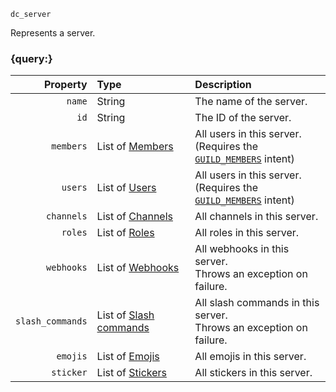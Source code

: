 `dc_server`

Represents a server.


### {query:}

|         Property | Type                                                        | Description                                                                                   |
|-----------------:|:------------------------------------------------------------|:----------------------------------------------------------------------------------------------|
|           `name` | String                                                      | The name of the server.                                                                       |
|             `id` | String                                                      | The ID of the server.                                                                         |
|        `members` | List of [Members](/values/member.md)                        | All users in this server.<br>(Requires the [`GUILD_MEMBERS`](/setup.md#using-intents) intent) |
|          `users` | List of [Users](/values/user.md)                            | All users in this server.<br>(Requires the [`GUILD_MEMBERS`](/setup.md#using-intents) intent) |
|       `channels` | List of [Channels](/values/channel.md)                      | All channels in this server.                                                                  |
|          `roles` | List of [Roles](/values/role.md)                            | All roles in this server.                                                                     |
|       `webhooks` | List of [Webhooks](/values/webhook.md)                      | All webhooks in this server.<br>Throws an exception on failure.                               |
| `slash_commands` | List of [Slash commands](/values/commands/slash-command.md) | All slash commands in this server.<br>Throws an exception on failure.                         |
|         `emojis` | List of [Emojis](/values/emoji.md)                          | All emojis in this server.                                                                    |
|        `sticker` | List of [Stickers](/values/sticker.md)                      | All stickers in this server.                                                                  |